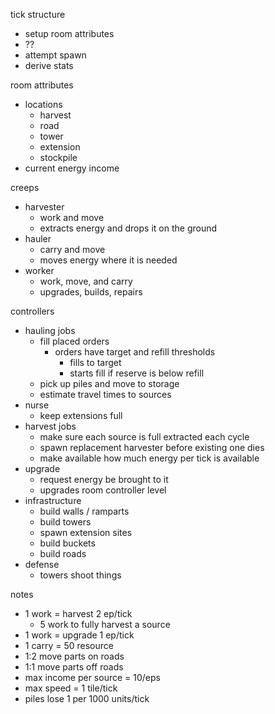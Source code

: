 tick structure
  - setup room attributes
  - ??
  - attempt spawn
  - derive stats

room attributes
  - locations
    - harvest
    - road
    - tower
    - extension
    - stockpile
  - current energy income

creeps
  - harvester
    - work and move
    - extracts energy and drops it on the ground
  - hauler
    - carry and move
    - moves energy where it is needed
  - worker
    - work, move, and carry
    - upgrades, builds, repairs

controllers
  - hauling jobs
    - fill placed orders
      - orders have target and refill thresholds
        * fills to target
        * starts fill if reserve is below refill
    - pick up piles and move to storage
    - estimate travel times to sources
  - nurse
    - keep extensions full
  - harvest jobs
    - make sure each source is full extracted each cycle
    - spawn replacement harvester before existing one dies
    - make available how much energy per tick is available
  - upgrade
    - request energy be brought to it
    - upgrades room controller level
  - infrastructure
    - build walls / ramparts
    - build towers
    - spawn extension sites
    - build buckets
    - build roads
  - defense
    - towers shoot things

notes
  - 1 work = harvest 2 ep/tick
    - 5 work to fully harvest a source
  - 1 work = upgrade 1 ep/tick
  - 1 carry = 50 resource
  - 1:2 move parts on roads
  - 1:1 move parts off roads
  - max income per source = 10/eps
  - max speed = 1 tile/tick
  - piles lose 1 per 1000 units/tick
